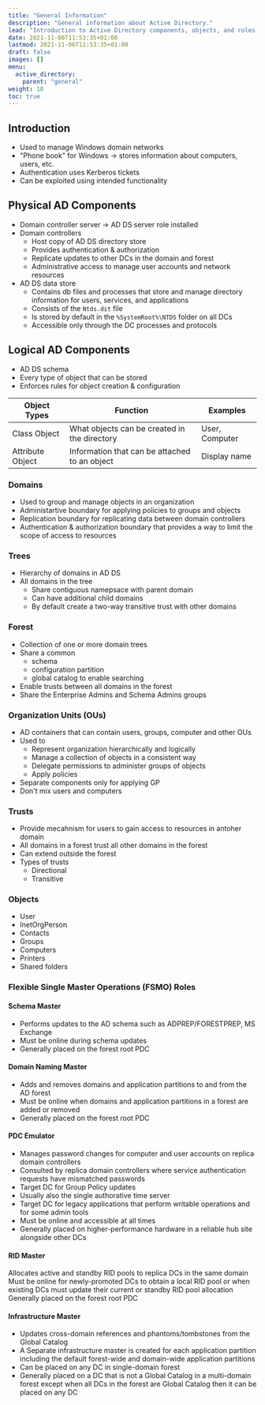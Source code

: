```yaml
---
title: "General Information"
description: "General information about Active Directory."
lead: "Introduction to Active Directory components, objects, and roles."
date: 2021-11-06T11:53:35+01:00
lastmod: 2021-11-06T11:53:35+01:00
draft: false
images: []
menu: 
  active_directory:
    parent: "general"
weight: 10
toc: true
---
```


## Introduction

- Used to manage Windows domain networks
- "Phone book" for Windows -> stores information about computers, users, etc.
- Authentication uses Kerberos tickets
- Can be exploited using intended functionality

## Physical AD Components

- Domain controller server -> AD DS server role installed
- Domain controllers
  - Host copy of AD DS directory store
  - Provides authentication & authorization
  - Replicate updates to other DCs in the domain and forest
  - Administrative access to manage user accounts and network resources
- AD DS data store
  - Contains db files and processes that store and manage directory information for users, services, and applications
  - Consists of the `Ntds.dit` file
  - Is stored by default in the `%SystemRoot%\NTDS` folder on all DCs
  - Accessible only through the DC processes and protocols

## Logical AD Components

- AD DS schema
- Every type of object that can be stored
- Enforces rules for object creation & configuration

| Object Types | Function | Examples |
| --- | --- | --- |
| Class Object | What objects can be created in the directory | User, Computer |
| Attribute Object | Information that can be attached to an object | Display name |

### Domains

- Used to group and manage objects in an organization
- Administartive boundary for applying policies to groups and objects
- Replication boundary for replicating data between domain controllers
- Authentication & authorization boundary that provides a way to limit the scope of access to resources
  
### Trees

- Hierarchy of domains in AD DS
- All domains in the tree
  - Share contiguous namepsace with parent domain
  - Can have additional child domains
  - By default create a two-way transitive trust with other domains

### Forest

- Collection of one or more domain trees
- Share a common
  - schema
  - configuration partition
  - global catalog to enable searching
- Enable trusts between all domains in the forest
- Share the Enterprise Admins and Schema Admins groups

### Organization Units (OUs)

- AD containers that can contain users, groups, computer and other OUs
- Used to
  - Represent organization hierarchically and logically
  - Manage a collection of objects in a consistent way
  - Delegate permissions to administer groups of objects
  - Apply policies
- Separate components only for applying GP
- Don't mix users and computers

### Trusts

- Provide mecahnism for users to gain access to resources in antoher domain
- All domains in a forest trust all other domains in the forest
- Can extend outside the forest
- Types of trusts
  - Directional
  - Transitive
  
### Objects

- User
- InetOrgPerson
- Contacts
- Groups
- Computers
- Printers
- Shared folders

### Flexible Single Master Operations (FSMO) Roles

#### Schema Master

- Performs updates to the AD schema such as ADPREP/FORESTPREP, MS Exchange
- Must be online during schema updates
- Generally placed on the forest root PDC

#### Domain Naming Master

- Adds and removes domains and application partitions to and from the AD forest
- Must be online when domains and application partitions in a forest are added or removed
- Generally placed on the forest root PDC

#### PDC Emulator

- Manages password changes for computer and user accounts on replica domain controllers
- Consulted by replica domain controllers where service authentication requests have mismatched passwords
- Target DC for Group Policy updates
- Usually also the single authorative time server
- Target DC for legacy applications that perform writable operations and for some admin tools
- Must be online and accessible at all times
- Generally placed on higher-performance hardware in a reliable hub site alongside other DCs

#### RID Master

Allocates active and standby RID pools to replica DCs in the same domain
Must be online for newly-promoted DCs to obtain a local RID pool or when existing DCs must update their current or standby RID pool allocation
Generally placed on the forest root PDC

#### Infrastructure Master

- Updates cross-domain references and phantoms/tombstones from the Global Catalog
- A Separate infrastructure master is created for each application partition including the default forest-wide and domain-wide application partitions
- Can be placed on any DC in single-domain forest
- Generally placed on a DC that is not a Global Catalog in a multi-domain forest except when all DCs in the forest are Global Catalog then it can be placed on any DC

